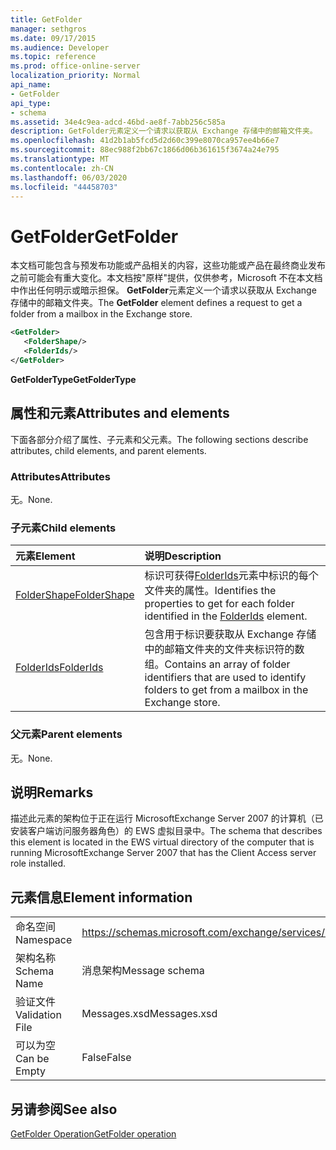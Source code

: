 ```yaml
---
title: GetFolder
manager: sethgros
ms.date: 09/17/2015
ms.audience: Developer
ms.topic: reference
ms.prod: office-online-server
localization_priority: Normal
api_name:
- GetFolder
api_type:
- schema
ms.assetid: 34e4c9ea-adcd-46bd-ae8f-7abb256c585a
description: GetFolder元素定义一个请求以获取从 Exchange 存储中的邮箱文件夹。
ms.openlocfilehash: 41d2b1ab5fcd5d2d60c399e8070ca957ee4b66e7
ms.sourcegitcommit: 88ec988f2bb67c1866d06b361615f3674a24e795
ms.translationtype: MT
ms.contentlocale: zh-CN
ms.lasthandoff: 06/03/2020
ms.locfileid: "44458703"
---
```

# <a name="getfolder"></a><span data-ttu-id="832cc-103">GetFolder</span><span class="sxs-lookup"><span data-stu-id="832cc-103">GetFolder</span></span>

<span data-ttu-id="832cc-104">本文档可能包含与预发布功能或产品相关的内容，这些功能或产品在最终商业发布之前可能会有重大变化。本文档按"原样"提供，仅供参考，Microsoft 不在本文档中作出任何明示或暗示担保。 **GetFolder**元素定义一个请求以获取从 Exchange 存储中的邮箱文件夹。</span><span class="sxs-lookup"><span data-stu-id="832cc-104">The **GetFolder** element defines a request to get a folder from a mailbox in the Exchange store.</span></span> 
  
```xml
<GetFolder>
   <FolderShape/>
   <FolderIds/>
</GetFolder>
```

 <span data-ttu-id="832cc-105">**GetFolderType**</span><span class="sxs-lookup"><span data-stu-id="832cc-105">**GetFolderType**</span></span>
## <a name="attributes-and-elements"></a><span data-ttu-id="832cc-106">属性和元素</span><span class="sxs-lookup"><span data-stu-id="832cc-106">Attributes and elements</span></span>

<span data-ttu-id="832cc-107">下面各部分介绍了属性、子元素和父元素。</span><span class="sxs-lookup"><span data-stu-id="832cc-107">The following sections describe attributes, child elements, and parent elements.</span></span>
  
### <a name="attributes"></a><span data-ttu-id="832cc-108">Attributes</span><span class="sxs-lookup"><span data-stu-id="832cc-108">Attributes</span></span>

<span data-ttu-id="832cc-109">无。</span><span class="sxs-lookup"><span data-stu-id="832cc-109">None.</span></span>
  
### <a name="child-elements"></a><span data-ttu-id="832cc-110">子元素</span><span class="sxs-lookup"><span data-stu-id="832cc-110">Child elements</span></span>

|<span data-ttu-id="832cc-111">**元素**</span><span class="sxs-lookup"><span data-stu-id="832cc-111">**Element**</span></span>|<span data-ttu-id="832cc-112">**说明**</span><span class="sxs-lookup"><span data-stu-id="832cc-112">**Description**</span></span>|
|:-----|:-----|
|[<span data-ttu-id="832cc-113">FolderShape</span><span class="sxs-lookup"><span data-stu-id="832cc-113">FolderShape</span></span>](foldershape.md) <br/> |<span data-ttu-id="832cc-114">标识可获得[FolderIds](folderids.md)元素中标识的每个文件夹的属性。</span><span class="sxs-lookup"><span data-stu-id="832cc-114">Identifies the properties to get for each folder identified in the [FolderIds](folderids.md) element.</span></span>  <br/> |
|[<span data-ttu-id="832cc-115">FolderIds</span><span class="sxs-lookup"><span data-stu-id="832cc-115">FolderIds</span></span>](folderids.md) <br/> |<span data-ttu-id="832cc-116">包含用于标识要获取从 Exchange 存储中的邮箱文件夹的文件夹标识符的数组。</span><span class="sxs-lookup"><span data-stu-id="832cc-116">Contains an array of folder identifiers that are used to identify folders to get from a mailbox in the Exchange store.</span></span>  <br/> |
   
### <a name="parent-elements"></a><span data-ttu-id="832cc-117">父元素</span><span class="sxs-lookup"><span data-stu-id="832cc-117">Parent elements</span></span>

<span data-ttu-id="832cc-118">无。</span><span class="sxs-lookup"><span data-stu-id="832cc-118">None.</span></span>
  
## <a name="remarks"></a><span data-ttu-id="832cc-119">说明</span><span class="sxs-lookup"><span data-stu-id="832cc-119">Remarks</span></span>

<span data-ttu-id="832cc-120">描述此元素的架构位于正在运行 MicrosoftExchange Server 2007 的计算机（已安装客户端访问服务器角色）的 EWS 虚拟目录中。</span><span class="sxs-lookup"><span data-stu-id="832cc-120">The schema that describes this element is located in the EWS virtual directory of the computer that is running MicrosoftExchange Server 2007 that has the Client Access server role installed.</span></span>
  
## <a name="element-information"></a><span data-ttu-id="832cc-121">元素信息</span><span class="sxs-lookup"><span data-stu-id="832cc-121">Element information</span></span>

|||
|:-----|:-----|
|<span data-ttu-id="832cc-122">命名空间</span><span class="sxs-lookup"><span data-stu-id="832cc-122">Namespace</span></span>  <br/> |https://schemas.microsoft.com/exchange/services/2006/messages  <br/> |
|<span data-ttu-id="832cc-123">架构名称</span><span class="sxs-lookup"><span data-stu-id="832cc-123">Schema Name</span></span>  <br/> |<span data-ttu-id="832cc-124">消息架构</span><span class="sxs-lookup"><span data-stu-id="832cc-124">Message schema</span></span>  <br/> |
|<span data-ttu-id="832cc-125">验证文件</span><span class="sxs-lookup"><span data-stu-id="832cc-125">Validation File</span></span>  <br/> |<span data-ttu-id="832cc-126">Messages.xsd</span><span class="sxs-lookup"><span data-stu-id="832cc-126">Messages.xsd</span></span>  <br/> |
|<span data-ttu-id="832cc-127">可以为空</span><span class="sxs-lookup"><span data-stu-id="832cc-127">Can be Empty</span></span>  <br/> |<span data-ttu-id="832cc-128">False</span><span class="sxs-lookup"><span data-stu-id="832cc-128">False</span></span>  <br/> |
   
## <a name="see-also"></a><span data-ttu-id="832cc-129">另请参阅</span><span class="sxs-lookup"><span data-stu-id="832cc-129">See also</span></span>



[<span data-ttu-id="832cc-130">GetFolder Operation</span><span class="sxs-lookup"><span data-stu-id="832cc-130">GetFolder operation</span></span>](getfolder-operation.md)

